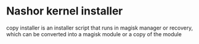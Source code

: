 # Nashor kernel installer
copy installer is an installer script that runs in magisk manager or recovery, which can be converted into a magisk module or a copy of the module
